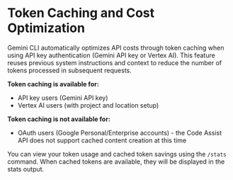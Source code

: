 # Token Caching and Cost Optimization

Gemini CLI automatically optimizes API costs through token caching when using API key authentication (Gemini API key or Vertex AI). This feature reuses previous system instructions and context to reduce the number of tokens processed in subsequent requests.

**Token caching is available for:**

- API key users (Gemini API key)
- Vertex AI users (with project and location setup)

**Token caching is not available for:**

- OAuth users (Google Personal/Enterprise accounts) - the Code Assist API does not support cached content creation at this time

You can view your token usage and cached token savings using the `/stats` command. When cached tokens are available, they will be displayed in the stats output.
